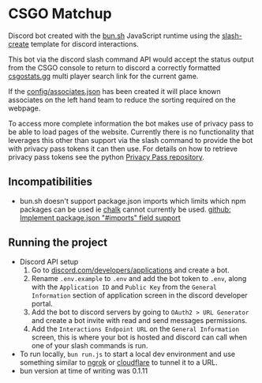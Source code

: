 # CSGO Matchup

Discord bot created with the [bun.sh](https://bun.sh/) JavaScript runtime using
the [slash-create](https://www.npmjs.com/package/slash-create) template for
discord interactions.

This bot via the discord slash command API would accept the status output from
the CSGO console to return to discord a correctly formatted
[csgostats.gg](https://csgostats.gg/) multi player search link for the current
game.

If the [config/associates.json](config/associates-template.json) has been
created it will place known associates on the left hand team to reduce the
sorting required on the webpage.

To access more complete information the bot makes use of privacy pass to be able
to load pages of the website. Currently there is no functionality that leverages
this other than support via the slash command to provide the bot with privacy
pass tokens it can then use. For details on how to retrieve privacy pass tokens
see the python
[Privacy Pass repository](https://github.com/SergeBakharev/privacypass).

## Incompatibilities

- bun.sh doesn't support package.json imports which limits which npm packages
  can be used ie [chalk](https://www.npmjs.com/package/chalk) cannot currently
  be used.
  [github: Implement package.json "#imports" field support](https://github.com/oven-sh/bun/issues/478)

## Running the project

- Discord API setup
  1. Go to
     [discord.com/developers/applications](discord.com/developers/applications)
     and create a bot.
  1. Rename `.env.example` to `.env` and add the bot token to `.env`, along with
     the `Application ID` and `Public Key` from the `General Information`
     section of application screen in the discord developer portal.
  1. Add the bot to discord servers by going to `OAuth2 > URL Generator` and
     create a bot invite with read and send messages permissions.
  1. Add the `Interactions Endpoint URL` on the `General Information` screen,
     this is where your bot is hosted and discord can call when one of your
     slash commands is run.
- To run locally, `bun run.js` to start a local dev environment and use
  something similar to [ngrok](https://ngrok.com/) or
  [cloudflare](https://www.cloudflare.com/) to tunnel it to a URL.
- bun version at time of writing was 0.1.11
